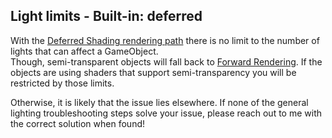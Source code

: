 ## Light limits - Built-in: deferred
With the [Deferred Shading rendering path](https://docs.unity3d.com/Manual/RenderTech-DeferredShading.html) there is no limit to the number of lights that can affect a GameObject.  
Though, semi-transparent objects will fall back to [Forward Rendering](Forward.md). If the objects are using shaders that support semi-transparency you will be restricted by those limits.

Otherwise, it is likely that the issue lies elsewhere. If none of the general lighting troubleshooting steps solve your issue, please reach out to me with the correct solution when found!
